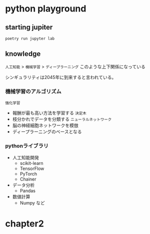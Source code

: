 # python playground

## starting jupiter

```
poetry run jupyter lab
```

## knowledge
`人工知能` > `機械学習` > `ディープラーニング`
このような上下関係になっている

シンギュラリティは2045年に到来すると言われている。

### 機械学習のアルゴリズム
`強化学習`
- 報酬が最も高い方法を学習する
`決定木`
- 枝分かれでデータを分類する
`ニューラルネットワーク`
- 脳の神経細胞ネットワークを模倣
- ディープラーニングのベースとなる

### pythonライブラリ
- 人工知能開発
  - scikit-learn
  - TensorFlow
  - PyTorch
  - Chainer
- データ分析
  - Pandas
- 数値計算
  - Numpy
など

# chapter2
